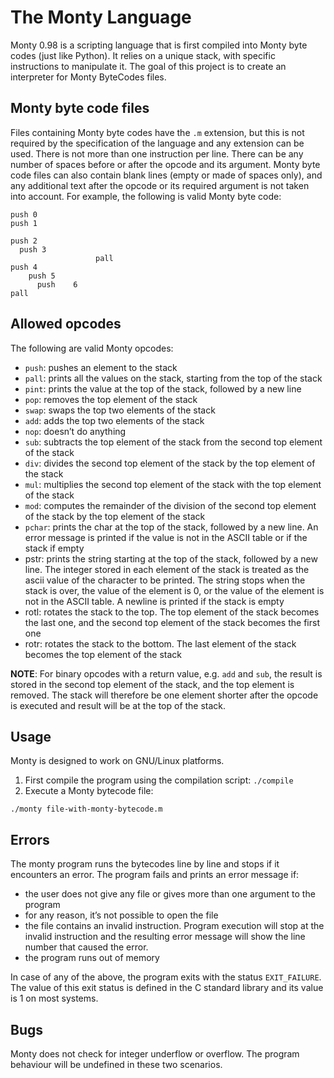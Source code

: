 # The Monty Language
Monty 0.98 is a scripting language that is first compiled into Monty byte codes (just like Python). It relies on a unique stack, with specific instructions to manipulate it. The goal of this project is to create an interpreter for Monty ByteCodes files.

## Monty byte code files
Files containing Monty byte codes have the `.m` extension, but this is not required by the specification of the language and any extension can be used. There is not more than one instruction per line. There can be any number of spaces before or after the opcode and its argument. Monty byte code files can also contain blank lines (empty or made of spaces only), and any additional text after the opcode or its required argument is not taken into account. For example, the following is valid Monty byte code:
```
push 0
push 1

push 2
  push 3
                   pall    
push 4
    push 5    
      push    6        
pall
```

## Allowed opcodes
The following are valid Monty opcodes:
- `push`: pushes an element to the stack
- `pall`: prints all the values on the stack, starting from the top of the stack
- `pint`: prints the value at the top of the stack, followed by a new line
- `pop`: removes the top element of the stack
- `swap`: swaps the top two elements of the stack
- `add`: adds the top two elements of the stack
- `nop`: doesn’t do anything
- `sub`: subtracts the top element of the stack from the second top element of the stack
- `div`: divides the second top element of the stack by the top element of the stack
- `mul`: multiplies the second top element of the stack with the top element of the stack
- `mod`: computes the remainder of the division of the second top element of the stack by the top element of the stack
- `pchar`: prints the char at the top of the stack, followed by a new line. An error message is printed if the value is not in the ASCII table or if the stack if empty
- pstr: prints the string starting at the top of the stack, followed by a new line. The integer stored in each element of the stack is treated as the ascii value of the character to be printed. The string stops when the stack is over, the value of the element is 0, or the value of the element is not in the ASCII table. A newline is printed if the stack is empty
- rotl: rotates the stack to the top. The top element of the stack becomes the last one, and the second top element of the stack becomes the first one
- rotr: rotates the stack to the bottom. The last element of the stack becomes the top element of the stack

**NOTE**: For binary opcodes with a return value, e.g. `add` and `sub`, the result is stored in the second top element of the stack, and the top element is removed. The stack will therefore be one element shorter after the opcode is executed and result will be at the top of the stack.

## Usage
Monty is designed to work on GNU/Linux platforms.
1. First compile the program using the compilation script:
`./compile`
2. Execute a Monty bytecode file:
```
./monty file-with-monty-bytecode.m
```

## Errors
The monty program runs the bytecodes line by line and stops if it encounters an error. The program fails and prints an error message if:
- the user does not give any file or gives more than one argument to the program
- for any reason, it’s not possible to open the file
- the file contains an invalid instruction. Program execution will stop at the invalid instruction and the resulting error message will show the line number that caused the error.
- the program runs out of memory

In case of any of the above, the program exits with the status `EXIT_FAILURE`. The value of this exit status is defined in the C standard library and its value is 1 on most systems.

## Bugs
Monty does not check for integer underflow or overflow. The program behaviour will be undefined in these two scenarios.
